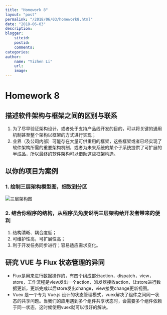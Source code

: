 ```yaml
---
title: "Homework 8"
layout: "post"
permalink: "/2018/06/03/homework8.html"
date: "2018-06-03"
description: 
blogger:
    siteid: 
    postid: 
    comments: 
categories: 
author: 
    name: "Yizhen Li"
    url: 
    image: 
---
```


# Homework 8

## 描述软件架构与框架之间的区别与联系
1. 为了尽早验证架构设计，或者处于支持产品线开发的目的，可以将关键的通用机制甚至整个架构以框架的方式进行实现；
2. 业界（及公司内部）可能存在大量可供重用的框架，这些框架或者已经实现了软件架构所需的重要架构机制，或者为未来系统的某个子系统提供了可扩展的半成品，所以最终的软件架构可以借助这些框架构造。

## 以你的项目为案例

### 1. 绘制三层架构模型图，细致到分区
![三层架构图](https://alexandrali3.github.io/alexandrali3.github.io/picture/homework8/3-layer-architecture.png)

### 2. 结合你程序的结构，从程序员角度说明三层架构给开发者带来的便利
1. 结构清晰、耦合度低；
2. 可维护性高，可扩展性高；
3. 利于开发任务同步进行；容易适应需求变化。


## 研究 VUE 与 Flux 状态管理的异同
- Flux是用来进行数据操作的，有四个组成部分action，dispatch，view，store，工作流程是view发出一个action，派发器接收action，让store进行数据更新，更新完成以后store发出change，view接受change更新视图。
- Vuex 是一个专为 Vue.js 设计的状态管理模式，vuex解决了组件之间同一状态的共享问题。当我们的应用遇到多个组件共享状态时，会需要多个组件依赖于同一状态，这时候使用vuex就可以很好的解决。
